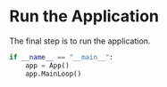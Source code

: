 # Run the Application

The final step is to run the application.

```python
if __name__ == "__main__":
    app = App()
    app.MainLoop()
```
